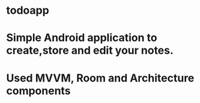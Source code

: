 # todoapp
# Simple Android application to create,store and edit your notes.
# Used MVVM, Room and Architecture components
